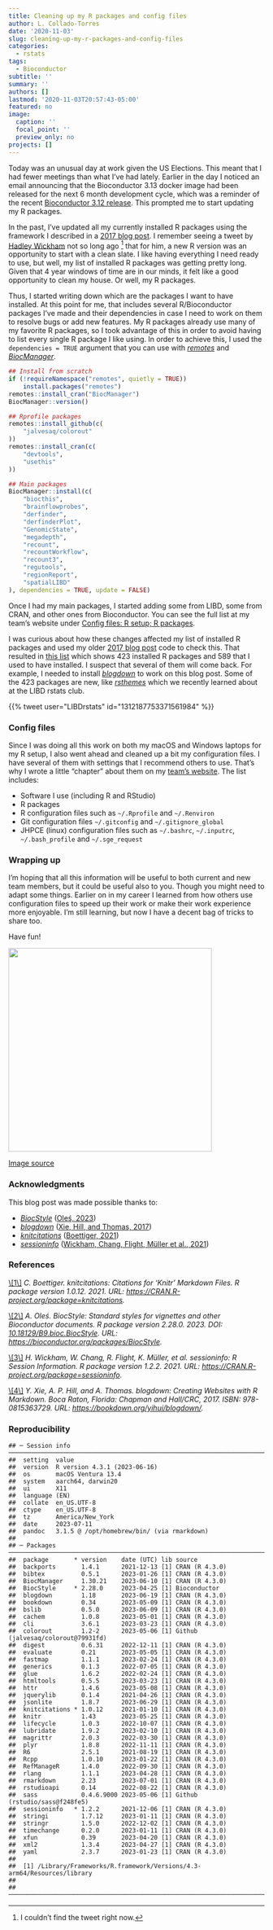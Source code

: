 ```yaml
---
title: Cleaning up my R packages and config files
author: L. Collado-Torres
date: '2020-11-03'
slug: cleaning-up-my-r-packages-and-config-files
categories:
  - rstats
tags:
  - Bioconductor
subtitle: ''
summary: ''
authors: []
lastmod: '2020-11-03T20:57:43-05:00'
featured: no
image:
  caption: ''
  focal_point: ''
  preview_only: no
projects: []
---
```


Today was an unusual day at work given the US Elections. This meant that I had fewer meetings than what I’ve had lately. Earlier in the day I noticed an email announcing that the Bioconductor 3.13 docker image had been released for the next 6 month development cycle, which was a reminder of the recent [Bioconductor 3.12 release](http://bioconductor.org/news/bioc_3_12_release/). This prompted me to start updating my R packages.

In the past, I’ve updated all my currently installed R packages using the framework I described in a [2017 blog post](http://lcolladotor.github.io/2017/05/04/updating-r/#.X6ICiIhKguU). I remember seeing a tweet by [Hadley Wickham](https://twitter.com/hadleywickham) not so long ago [^1] that for him, a new R version was an opportunity to start with a clean slate. I like having everything I need ready to use, but well, my list of installed R packages was getting pretty long. Given that 4 year windows of time are in our minds, it felt like a good opportunity to clean my house. Or well, my R packages.

Thus, I started writing down which are the packages I want to have installed. At this point for me, that includes several R/Bioconductor packages I’ve made and their dependencies in case I need to work on them to resolve bugs or add new features. My R packages already use many of my favorite R packages, so I took advantage of this in order to avoid having to list every single R package I like using. In order to achieve this, I used the `dependencies = TRUE` argument that you can use with *[remotes](https://CRAN.R-project.org/package=remotes)* and *[BiocManager](https://CRAN.R-project.org/package=BiocManager)*.

``` r
## Install from scratch
if (!requireNamespace("remotes", quietly = TRUE))
    install.packages("remotes")
remotes::install_cran("BiocManager")
BiocManager::version()

## Rprofile packages
remotes::install_github(c(
    "jalvesaq/colorout"
))
remotes::install_cran(c(
    "devtools",
    "usethis"
))

## Main packages
BiocManager::install(c(
    "biocthis",
    "brainflowprobes",
    "derfinder",
    "derfinderPlot",
    "GenomicState",
    "megadepth",
    "recount",
    "recountWorkflow",
    "recount3",
    "regutools",
    "regionReport",
    "spatialLIBD"
), dependencies = TRUE, update = FALSE)
```

Once I had my main packages, I started adding some from LIBD, some from CRAN, and other ones from Bioconductor. You can see the full list at my team’s website under [Config files: R setup; R packages](https://lcolladotor.github.io/bioc_team_ds/config-files.html#r-packages).

I was curious about how these changes affected my list of installed R packages and used my older [2017 blog post](http://lcolladotor.github.io/2017/05/04/updating-r/#.X6ICiIhKguU) code to check this. That resulted in [this list](https://gist.github.com/lcolladotor/d0af9b22e3806af196233655dce54fde) which shows 423 installed R packages and 589 that I used to have installed. I suspect that several of them will come back. For example, I needed to install *[blogdown](https://CRAN.R-project.org/package=blogdown)* to work on this blog post. Some of the 423 packages are new, like *[rsthemes](https://github.com/gadenbuie/rsthemes)* which we recently learned about at the LIBD rstats club.

{{% tweet user="LIBDrstats" id="1312187753371561984" %}}

### Config files

Since I was doing all this work on both my macOS and Windows laptops for my R setup, I also went ahead and cleaned up a bit my configuration files. I have several of them with settings that I recommend others to use. That’s why I wrote a little “chapter” about them on my [team’s website](https://lcolladotor.github.io/bioc_team_ds/config-files.html#config-files). The list includes:

- Software I use (including R and RStudio)
- R packages
- R configuration files such as `~/.Rprofile` and `~/.Renviron`
- Git configuration files `~/.gitconfig` and `~/.gitignore_global`
- JHPCE (linux) configuration files such as `~/.bashrc`, `~/.inputrc`, `~/.bash_profile` and `~/.sge_request`

### Wrapping up

I’m hoping that all this information will be useful to both current and new team members, but it could be useful also to you. Though you might need to adapt some things. Earlier on in my career I learned from how others use configuration files to speed up their work or make their work experience more enjoyable. I’m still learning, but now I have a decent bag of tricks to share too.

Have fun!

<img src="http://lcolladotor.github.io/post/2020-11-03-cleaning-up-my-r-packages-and-config-files/Bag-of-Tricks-1.jpg" width="400" />

[Image source](https://criticalhitgamingsupplies.com/product/bag-of-tricks/)

### Acknowledgments

This blog post was made possible thanks to:

- *[BiocStyle](https://bioconductor.org/packages/3.17/BiocStyle)* <a id='cite-Oles_2023'></a>(<a href='https://bioconductor.org/packages/BiocStyle'>Oleś, 2023</a>)
- *[blogdown](https://CRAN.R-project.org/package=blogdown)* <a id='cite-Xie_2017'></a>(<a href='https://bookdown.org/yihui/blogdown/'>Xie, Hill, and Thomas, 2017</a>)
- *[knitcitations](https://CRAN.R-project.org/package=knitcitations)* <a id='cite-Boettiger_2021'></a>(<a href='https://CRAN.R-project.org/package=knitcitations'>Boettiger, 2021</a>)
- *[sessioninfo](https://CRAN.R-project.org/package=sessioninfo)* <a id='cite-Wickham_2021'></a>(<a href='https://CRAN.R-project.org/package=sessioninfo'>Wickham, Chang, Flight, Müller et al., 2021</a>)

### References

<p>
<a id='bib-Boettiger_2021'></a><a href="#cite-Boettiger_2021">\[1\]</a><cite>
C. Boettiger.
<em>knitcitations: Citations for ‘Knitr’ Markdown Files</em>.
R package version 1.0.12.
2021.
URL: <a href="https://CRAN.R-project.org/package=knitcitations">https://CRAN.R-project.org/package=knitcitations</a>.</cite>
</p>
<p>
<a id='bib-Oles_2023'></a><a href="#cite-Oles_2023">\[2\]</a><cite>
A. Oleś.
<em>BiocStyle: Standard styles for vignettes and other Bioconductor documents</em>.
R package version 2.28.0.
2023.
DOI: <a href="https://doi.org/10.18129/B9.bioc.BiocStyle">10.18129/B9.bioc.BiocStyle</a>.
URL: <a href="https://bioconductor.org/packages/BiocStyle">https://bioconductor.org/packages/BiocStyle</a>.</cite>
</p>
<p>
<a id='bib-Wickham_2021'></a><a href="#cite-Wickham_2021">\[3\]</a><cite>
H. Wickham, W. Chang, R. Flight, K. Müller, et al.
<em>sessioninfo: R Session Information</em>.
R package version 1.2.2.
2021.
URL: <a href="https://CRAN.R-project.org/package=sessioninfo">https://CRAN.R-project.org/package=sessioninfo</a>.</cite>
</p>
<p>
<a id='bib-Xie_2017'></a><a href="#cite-Xie_2017">\[4\]</a><cite>
Y. Xie, A. P. Hill, and A. Thomas.
<em>blogdown: Creating Websites with R Markdown</em>.
Boca Raton, Florida: Chapman and Hall/CRC, 2017.
ISBN: 978-0815363729.
URL: <a href="https://bookdown.org/yihui/blogdown/">https://bookdown.org/yihui/blogdown/</a>.</cite>
</p>

### Reproducibility

    ## ─ Session info ───────────────────────────────────────────────────────────────────────────────────────────────────────
    ##  setting  value
    ##  version  R version 4.3.1 (2023-06-16)
    ##  os       macOS Ventura 13.4
    ##  system   aarch64, darwin20
    ##  ui       X11
    ##  language (EN)
    ##  collate  en_US.UTF-8
    ##  ctype    en_US.UTF-8
    ##  tz       America/New_York
    ##  date     2023-07-11
    ##  pandoc   3.1.5 @ /opt/homebrew/bin/ (via rmarkdown)
    ## 
    ## ─ Packages ───────────────────────────────────────────────────────────────────────────────────────────────────────────
    ##  package       * version    date (UTC) lib source
    ##  backports       1.4.1      2021-12-13 [1] CRAN (R 4.3.0)
    ##  bibtex          0.5.1      2023-01-26 [1] CRAN (R 4.3.0)
    ##  BiocManager     1.30.21    2023-06-10 [1] CRAN (R 4.3.0)
    ##  BiocStyle     * 2.28.0     2023-04-25 [1] Bioconductor
    ##  blogdown        1.18       2023-06-19 [1] CRAN (R 4.3.0)
    ##  bookdown        0.34       2023-05-09 [1] CRAN (R 4.3.0)
    ##  bslib           0.5.0      2023-06-09 [1] CRAN (R 4.3.0)
    ##  cachem          1.0.8      2023-05-01 [1] CRAN (R 4.3.0)
    ##  cli             3.6.1      2023-03-23 [1] CRAN (R 4.3.0)
    ##  colorout        1.2-2      2023-05-06 [1] Github (jalvesaq/colorout@79931fd)
    ##  digest          0.6.31     2022-12-11 [1] CRAN (R 4.3.0)
    ##  evaluate        0.21       2023-05-05 [1] CRAN (R 4.3.0)
    ##  fastmap         1.1.1      2023-02-24 [1] CRAN (R 4.3.0)
    ##  generics        0.1.3      2022-07-05 [1] CRAN (R 4.3.0)
    ##  glue            1.6.2      2022-02-24 [1] CRAN (R 4.3.0)
    ##  htmltools       0.5.5      2023-03-23 [1] CRAN (R 4.3.0)
    ##  httr            1.4.6      2023-05-08 [1] CRAN (R 4.3.0)
    ##  jquerylib       0.1.4      2021-04-26 [1] CRAN (R 4.3.0)
    ##  jsonlite        1.8.7      2023-06-29 [1] CRAN (R 4.3.0)
    ##  knitcitations * 1.0.12     2021-01-10 [1] CRAN (R 4.3.0)
    ##  knitr           1.43       2023-05-25 [1] CRAN (R 4.3.0)
    ##  lifecycle       1.0.3      2022-10-07 [1] CRAN (R 4.3.0)
    ##  lubridate       1.9.2      2023-02-10 [1] CRAN (R 4.3.0)
    ##  magrittr        2.0.3      2022-03-30 [1] CRAN (R 4.3.0)
    ##  plyr            1.8.8      2022-11-11 [1] CRAN (R 4.3.0)
    ##  R6              2.5.1      2021-08-19 [1] CRAN (R 4.3.0)
    ##  Rcpp            1.0.10     2023-01-22 [1] CRAN (R 4.3.0)
    ##  RefManageR      1.4.0      2022-09-30 [1] CRAN (R 4.3.0)
    ##  rlang           1.1.1      2023-04-28 [1] CRAN (R 4.3.0)
    ##  rmarkdown       2.23       2023-07-01 [1] CRAN (R 4.3.0)
    ##  rstudioapi      0.14       2022-08-22 [1] CRAN (R 4.3.0)
    ##  sass            0.4.6.9000 2023-05-06 [1] Github (rstudio/sass@f248fe5)
    ##  sessioninfo   * 1.2.2      2021-12-06 [1] CRAN (R 4.3.0)
    ##  stringi         1.7.12     2023-01-11 [1] CRAN (R 4.3.0)
    ##  stringr         1.5.0      2022-12-02 [1] CRAN (R 4.3.0)
    ##  timechange      0.2.0      2023-01-11 [1] CRAN (R 4.3.0)
    ##  xfun            0.39       2023-04-20 [1] CRAN (R 4.3.0)
    ##  xml2            1.3.4      2023-04-27 [1] CRAN (R 4.3.0)
    ##  yaml            2.3.7      2023-01-23 [1] CRAN (R 4.3.0)
    ## 
    ##  [1] /Library/Frameworks/R.framework/Versions/4.3-arm64/Resources/library
    ## 
    ## ──────────────────────────────────────────────────────────────────────────────────────────────────────────────────────

[^1]: I couldn’t find the tweet right now.
